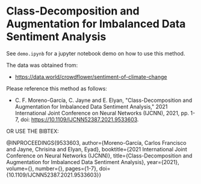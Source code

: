 # Class-Decomposition and Augmentation for Imbalanced Data Sentiment Analysis

See `demo.ipynb` for a jupyter notebook demo on how to use this method.

The data was obtained from:

* https://data.world/crowdflower/sentiment-of-climate-change

Please reference this method as follows:

* C. F. Moreno-García, C. Jayne and E. Elyan, "Class-Decomposition and Augmentation for Imbalanced Data Sentiment Analysis," 2021 International Joint Conference on Neural Networks (IJCNN), 2021, pp. 1-7, doi: https://10.1109/IJCNN52387.2021.9533603.

OR USE THE BIBTEX:

@INPROCEEDINGS{9533603,
  author={Moreno-García, Carlos Francisco and Jayne, Chrisina and Elyan, Eyad},
  booktitle={2021 International Joint Conference on Neural Networks (IJCNN)}, 
  title={Class-Decomposition and Augmentation for Imbalanced Data Sentiment Analysis}, 
  year={2021},
  volume={},
  number={},
  pages={1-7},
  doi={10.1109/IJCNN52387.2021.9533603}}

